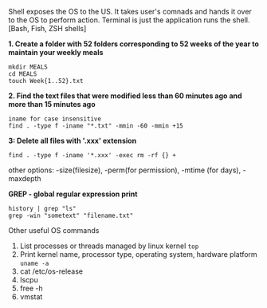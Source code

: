 Shell exposes the OS to the US. It takes user's comnads and hands it over to the OS to perform action. 
Terminal is just the application runs the shell. [Bash, Fish, ZSH shells]

**1. Create a folder with 52 folders corresponding to 52 weeks of the year to maintain your weekly meals**
```
mkdir MEALS
cd MEALS
touch Week{1..52}.txt
```
**2. Find the text files that were modified less than 60 minutes ago and more than 15 minutes ago**
```
iname for case insensitive
find . -type f -iname "*.txt" -mmin -60 -mmin +15
```
**3: Delete all files with '.xxx' extension**
```
find . -type f -iname '*.xxx' -exec rm -rf {} + 
```
other options: -size(filesize), -perm(for permission), -mtime (for days), -maxdepth

**GREP - global regular expression print**
```
history | grep "ls"
grep -win "sometext" "filename.txt"
```

Other useful OS commands
1. List processes or threads managed by linux kernel  ```top```
2. Print kernel name, processor type, operating system, hardware platform ```uname -a```
3. cat /etc/os-release
4. lscpu
5. free -h
6. vmstat
